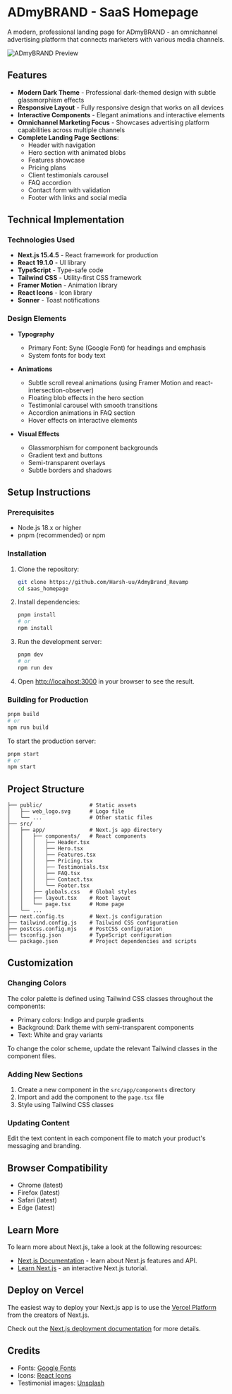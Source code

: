 # ADmyBRAND - SaaS Homepage

A modern, professional landing page for ADmyBRAND - an omnichannel advertising platform that connects marketers with various media channels.

![ADmyBRAND Preview](https://via.placeholder.com/800x400?text=ADmyBRAND+Homepage)

## Features

- **Modern Dark Theme** - Professional dark-themed design with subtle glassmorphism effects
- **Responsive Layout** - Fully responsive design that works on all devices
- **Interactive Components** - Elegant animations and interactive elements
- **Omnichannel Marketing Focus** - Showcases advertising platform capabilities across multiple channels
- **Complete Landing Page Sections**:
  - Header with navigation
  - Hero section with animated blobs
  - Features showcase
  - Pricing plans
  - Client testimonials carousel
  - FAQ accordion
  - Contact form with validation
  - Footer with links and social media

## Technical Implementation

### Technologies Used

- **Next.js 15.4.5** - React framework for production
- **React 19.1.0** - UI library
- **TypeScript** - Type-safe code
- **Tailwind CSS** - Utility-first CSS framework
- **Framer Motion** - Animation library
- **React Icons** - Icon library
- **Sonner** - Toast notifications

### Design Elements

- **Typography**
  - Primary Font: Syne (Google Font) for headings and emphasis
  - System fonts for body text
  
- **Animations**
  - Subtle scroll reveal animations (using Framer Motion and react-intersection-observer)
  - Floating blob effects in the hero section
  - Testimonial carousel with smooth transitions
  - Accordion animations in FAQ section
  - Hover effects on interactive elements

- **Visual Effects**
  - Glassmorphism for component backgrounds
  - Gradient text and buttons
  - Semi-transparent overlays
  - Subtle borders and shadows

## Setup Instructions

### Prerequisites

- Node.js 18.x or higher
- pnpm (recommended) or npm

### Installation

1. Clone the repository:
   ```bash
   git clone https://github.com/Harsh-uu/AdmyBrand_Revamp
   cd saas_homepage
   ```

2. Install dependencies:
   ```bash
   pnpm install
   # or
   npm install
   ```

3. Run the development server:
   ```bash
   pnpm dev
   # or
   npm run dev
   ```

4. Open [http://localhost:3000](http://localhost:3000) in your browser to see the result.

### Building for Production

```bash
pnpm build
# or
npm run build
```

To start the production server:
```bash
pnpm start
# or
npm start
```

## Project Structure

```
├── public/               # Static assets
│   ├── web_logo.svg      # Logo file
│   └── ...               # Other static files
├── src/
│   ├── app/              # Next.js app directory
│   │   ├── components/   # React components
│   │   │   ├── Header.tsx
│   │   │   ├── Hero.tsx
│   │   │   ├── Features.tsx
│   │   │   ├── Pricing.tsx
│   │   │   ├── Testimonials.tsx
│   │   │   ├── FAQ.tsx
│   │   │   ├── Contact.tsx
│   │   │   └── Footer.tsx
│   │   ├── globals.css   # Global styles
│   │   ├── layout.tsx    # Root layout
│   │   └── page.tsx      # Home page
│   └── ...
├── next.config.ts        # Next.js configuration
├── tailwind.config.js    # Tailwind CSS configuration
├── postcss.config.mjs    # PostCSS configuration
├── tsconfig.json         # TypeScript configuration
└── package.json          # Project dependencies and scripts
```

## Customization

### Changing Colors

The color palette is defined using Tailwind CSS classes throughout the components:
- Primary colors: Indigo and purple gradients
- Background: Dark theme with semi-transparent components
- Text: White and gray variants

To change the color scheme, update the relevant Tailwind classes in the component files.

### Adding New Sections

1. Create a new component in the `src/app/components` directory
2. Import and add the component to the `page.tsx` file
3. Style using Tailwind CSS classes

### Updating Content

Edit the text content in each component file to match your product's messaging and branding.

## Browser Compatibility

- Chrome (latest)
- Firefox (latest)
- Safari (latest)
- Edge (latest)

## Learn More

To learn more about Next.js, take a look at the following resources:

- [Next.js Documentation](https://nextjs.org/docs) - learn about Next.js features and API.
- [Learn Next.js](https://nextjs.org/learn) - an interactive Next.js tutorial.

## Deploy on Vercel

The easiest way to deploy your Next.js app is to use the [Vercel Platform](https://vercel.com/new?utm_medium=default-template&filter=next.js&utm_source=create-next-app&utm_campaign=create-next-app-readme) from the creators of Next.js.

Check out the [Next.js deployment documentation](https://nextjs.org/docs/app/building-your-application/deploying) for more details.

## Credits

- Fonts: [Google Fonts](https://fonts.google.com/)
- Icons: [React Icons](https://react-icons.github.io/react-icons/)
- Testimonial images: [Unsplash](https://unsplash.com/)
